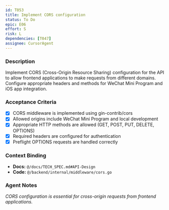 ```yaml
---
id: T053
title: Implement CORS configuration
status: To Do
epic: E06
effort: S
risk: L
dependencies: [T047]
assignee: CursorAgent
---
```


### Description

Implement CORS (Cross-Origin Resource Sharing) configuration for the API to allow frontend applications to make requests from different domains. Configure appropriate headers and methods for WeChat Mini Program and iOS app integration.

### Acceptance Criteria

- [x] CORS middleware is implemented using gin-contrib/cors
- [x] Allowed origins include WeChat Mini Program and local development
- [x] Appropriate HTTP methods are allowed (GET, POST, PUT, DELETE, OPTIONS)
- [x] Required headers are configured for authentication
- [x] Preflight OPTIONS requests are handled correctly

### Context Binding

- **Docs:** `@/docs/TECH_SPEC.md#API-Design`
- **Code:** `@/backend/internal/middleware/cors.go`

### Agent Notes

*CORS configuration is essential for cross-origin requests from frontend applications.* 